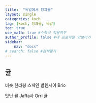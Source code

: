 ```yaml
---
title:  "독일에서 청과물"
layout: single
categories: koch
tag: [koch, 청과물, 독알]
toc: true
use_math: true #수학식 적용여부
author_profile: false #내 프로파일 안보이기
sidebar:
    nav: "docs" 
# search: false #검색불가
---
```


## 귤

비슷 한라봉
스페인 발렌시아 Brio

맛난 귤
Jaffa사 Orri 귤